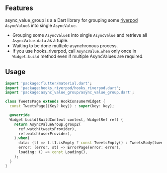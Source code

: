 ## Features
async_value_group is a a Dart library for grouping some [riverpod](https://github.com/rrousselGit/riverpod) `AsyncValue`s into single `AsyncValue`.
- Grouping some `AsyncValue`s into single `AsyncValue` and retrieve all `AsyncValue.data` as a tuple.
- Waiting to be done multiple asynchronous process.
- If you use hooks_riverpod, call `AsyncValue.when` only once in `Widget.build` method even if multiple AsyncValues are required.

## Usage
```dart
import 'package:flutter/material.dart';
import 'package:hooks_riverpod/hooks_riverpod.dart';
import 'package:async_value_group/async_value_group.dart';

class TweetsPage extends HookConsumerWidget {
  const TweetsPage({Key? key}) : super(key: key);

  @override
  Widget build(BuildContext context, WidgetRef ref) {
    return AsyncValueGroup.group2(
      ref.watch(tweetsProvider),
      ref.watch(userProvider),
    ).when(
      data: (t) => t.t1.isEmpty ? const TweetsEmpty() : TweetsBody(tweets: t.t1, user: t.t2),
      error: (error, st) => ErrorPage(error: error),
      loading: () => const Loading(),
    );
  }
}
```